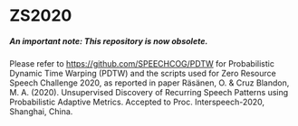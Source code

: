 # ZS2020

##### An important note: This repository is now obsolete. 

Please refer to https://github.com/SPEECHCOG/PDTW for Probabilistic Dynamic Time Warping (PDTW) and the scripts used for Zero Resource Speech Challenge 2020, as reported in paper Räsänen, O. & Cruz Blandon, M. A. (2020). Unsupervised Discovery of Recurring Speech Patterns using Probabilistic Adaptive Metrics. Accepted to Proc. Interspeech-2020, Shanghai, China. 
